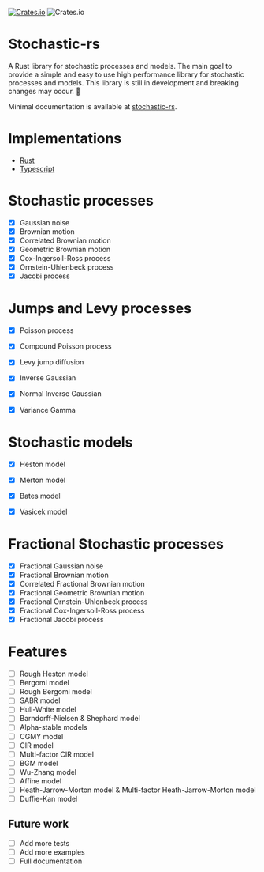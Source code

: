 [![Crates.io](https://img.shields.io/crates/v/stochastic-rs?style=flat-square)](https://crates.io/crates/stochastic-rs)
![Crates.io](https://img.shields.io/crates/l/stochastic-rs?style=flat-square)

# Stochastic-rs

A Rust library for stochastic processes and models. The main goal to provide a simple and easy to use high performance library for stochastic processes and models. This library is still in development and breaking changes may occur. 🚧

Minimal documentation is available at [stochastic-rs](https://docs.rs/stochastic-rs/).


# Implementations

- [Rust](https://github.com/dancixx/stochastic-rs)
- [Typescript](https://github.com/dancixx/stochastic-js)

# Stochastic processes
- [x] Gaussian noise
- [x] Brownian motion
- [x] Correlated Brownian motion
- [x] Geometric Brownian motion
- [x] Cox-Ingersoll-Ross process
- [x] Ornstein-Uhlenbeck process
- [x] Jacobi process

# Jumps and Levy processes
- [x] Poisson process
- [x] Compound Poisson process
- [x] Levy jump diffusion
- [x] Inverse Gaussian
- [x] Normal Inverse Gaussian
- [x] Variance Gamma


# Stochastic models
- [x] Heston model
- [x] Merton model
- [x] Bates model
- [x] Vasicek model


# Fractional Stochastic processes
- [x] Fractional Gaussian noise
- [x] Fractional Brownian motion
- [x] Correlated Fractional Brownian motion
- [x] Fractional Geometric Brownian motion
- [x] Fractional Ornstein-Uhlenbeck process
- [x] Fractional Cox-Ingersoll-Ross process
- [x] Fractional Jacobi process

# Features
- [ ] Rough Heston model
- [ ] Bergomi model 
- [ ] Rough Bergomi model
- [ ] SABR model
- [ ] Hull-White model
- [ ] Barndorff-Nielsen & Shephard model
- [ ] Alpha-stable models
- [ ] CGMY model
- [ ] CIR model
- [ ] Multi-factor CIR model
- [ ] BGM model
- [ ] Wu-Zhang model
- [ ] Affine model
- [ ] Heath-Jarrow-Morton model & Multi-factor Heath-Jarrow-Morton model
- [ ] Duffie-Kan model

## Future work
- [ ] Add more tests
- [ ] Add more examples
- [ ] Full documentation
